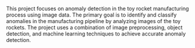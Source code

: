 This project focuses on anomaly detection in the toy rocket manufacturing process using image data. The primary goal is to identify and classify anomalies in the manufacturing pipeline by analyzing images of the toy rockets. The project uses a combination of image preprocessing, object detection, and machine learning techniques to achieve accurate anomaly detection.
